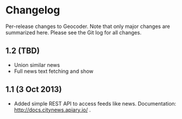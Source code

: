 Changelog
=========

Per-release changes to Geocoder. Note that only major changes are summarized here. Please see the Git log for all changes.

1.2 (TBD)
-------------------

* Union similar news
* Full news text fetching and show

1.1 (3 Oct 2013)
-------------------

* Added simple REST API to access feeds like news. Documentation: http://docs.citynews.apiary.io/ .
